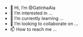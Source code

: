- 👋 Hi, I’m @GatinhaAia
- 👀 I’m interested in ...
- 🌱 I’m currently learning ...
- 💞️ I’m looking to collaborate on ...
- 📫 How to reach me ...

<!---
GatinhaAia/GatinhaAia is a ✨ special ✨ repository because its `README.md` (this file) appears on your GitHub profile.
You can click the Preview link to take a look at your changes.
--->
